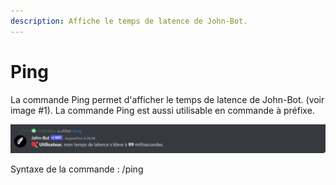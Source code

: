 ```yaml
---
description: Affiche le temps de latence de John-Bot.
---
```


# Ping

La commande Ping permet d'afficher le temps de latence de John-Bot. (voir image #1). La commande Ping est aussi utilisable en commande à préfixe.

![Image #1](../../../.gitbook/assets/Ping.png)

Syntaxe de la commande : /ping
